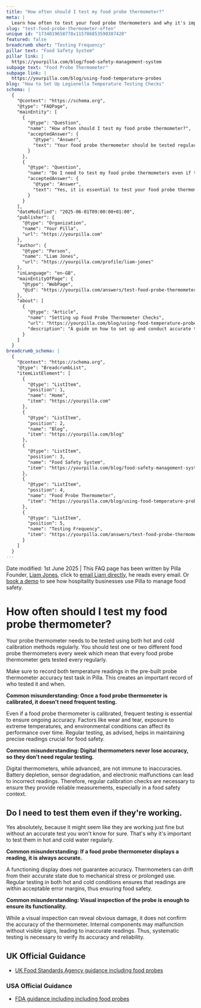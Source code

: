 ```yaml
---
title: "How often should I test my food probe thermometer?"
meta: |
  Learn how often to test your food probe thermometers and why it's important to check them regularly, even if they seem to be working fine.
slug: "test-food-probe-thermometer-often"
unique id: "1734019658778x115786853590387420"
featured: false
breadcrumb short: "Testing Frequency"
pillar text: "Food Safety System"
pillar link: |
  https://yourpilla.com/blog/food-safety-management-system
subpage text: "Food Probe Thermometer"
subpage link: |
  https://yourpilla.com/blog/using-food-temperature-probes
blog: "How to Set Up Legionella Temperature Testing Checks"
schema: |
  {
    "@context": "https://schema.org",
    "@type": "FAQPage",
    "mainEntity": [
      {
        "@type": "Question",
        "name": "How often should I test my food probe thermometer?",
        "acceptedAnswer": {
          "@type": "Answer",
          "text": "Your food probe thermometer should be tested regularly using both hot and cold calibration methods. Ideally, test one or two different food probe thermometers every week to ensure each one is tested frequently. Record all temperature readings in the pre-built Probe Thermometer Accuracy Test Task on Pilla for a reliable record of testing."
        }
      },
      {
        "@type": "Question",
        "name": "Do I need to test my food probe thermometers even if they appear to be working?",
        "acceptedAnswer": {
          "@type": "Answer",
          "text": "Yes, it is essential to test your food probe thermometers regularly in both hot and cold water, even if they appear to be working fine. This ensures that the thermometers provide accurate measurements essential for maintaining food safety."
        }
      }
    ],
    "dateModified": "2025-06-01T09:00:00+01:00",
    "publisher": {
      "@type": "Organization",
      "name": "Your Pilla",
      "url": "https://yourpilla.com"
    },
    "author": {
      "@type": "Person",
      "name": "Liam Jones",
      "url": "https://yourpilla.com/profile/liam-jones"
    },
    "inLanguage": "en-GB",
    "mainEntityOfPage": {
      "@type": "WebPage",
      "@id": "https://yourpilla.com/answers/test-food-probe-thermometer-often"
    },
    "about": [
      {
        "@type": "Article",
        "name": "Setting up Food Probe Thermometer Checks",
        "url": "https://yourpilla.com/blog/using-food-temperature-probes",
        "description": "A guide on how to set up and conduct accurate tests with food probe thermometers for ensuring safe food temperatures."
      }
    ]
  }
breadcrumb_schema: |
  {
    "@context": "https://schema.org",
    "@type": "BreadcrumbList",
    "itemListElement": [
      {
        "@type": "ListItem",
        "position": 1,
        "name": "Home",
        "item": "https://yourpilla.com"
      },
      {
        "@type": "ListItem",
        "position": 2,
        "name": "Blog",
        "item": "https://yourpilla.com/blog"
      },
      {
        "@type": "ListItem",
        "position": 3,
        "name": "Food Safety System",
        "item": "https://yourpilla.com/blog/food-safety-management-system"
      },
      {
        "@type": "ListItem",
        "position": 4,
        "name": "Food Probe Thermometer",
        "item": "https://yourpilla.com/blog/using-food-temperature-probes"
      },
      {
        "@type": "ListItem",
        "position": 5,
        "name": "Testing Frequency",
        "item": "https://yourpilla.com/answers/test-food-probe-thermometer-often"
      }
    ]
  }
---
```


Date modified: 1st June 2025 | This FAQ page has been written by Pilla Founder, [Liam Jones](https://yourpilla.com/profile/liam-jones), click to [email Liam directly](https://mailto:liam@yourpilla.com/), he reads every email. Or [book a demo](https://calendly.com/pilla/demo) to see how hospitality businesses use Pilla to manage food safety.

# How often should I test my food probe thermometer?

Your probe thermometer needs to be tested using both hot and cold calibration methods regularly. You should test one or two different food probe thermometers every week which mean that every food probe thermometer gets tested every regularly.

Make sure to record both temperature readings in the pre-built probe thermometer accuracy test task in Pilla. This creates an important record of who tested it and when.

**Common misunderstanding: Once a food probe thermometer is calibrated, it doesn't need frequent testing.**

Even if a food probe thermometer is calibrated, frequent testing is essential to ensure ongoing accuracy. Factors like wear and tear, exposure to extreme temperatures, and environmental conditions can affect its performance over time. Regular testing, as advised, helps in maintaining precise readings crucial for food safety.

**Common misunderstanding: Digital thermometers never lose accuracy, so they don’t need regular testing.**

Digital thermometers, while advanced, are not immune to inaccuracies. Battery depletion, sensor degradation, and electronic malfunctions can lead to incorrect readings. Therefore, regular calibration checks are necessary to ensure they provide reliable measurements, especially in a food safety context.

## Do I need to test them even if they're working.

Yes absolutely, because it might seem like they are working just fine but without an accurate test you won't know for sure. That's why it's important to test them in hot and cold water regularly.

**Common misunderstanding: If a food probe thermometer displays a reading, it is always accurate.**

A functioning display does not guarantee accuracy. Thermometers can drift from their accurate state due to mechanical stress or prolonged use. Regular testing in both hot and cold conditions ensures that readings are within acceptable error margins, thus ensuring food safety.

**Common misunderstanding: Visual inspection of the probe is enough to ensure its functionality.**

While a visual inspection can reveal obvious damage, it does not confirm the accuracy of the thermometer. Internal components may malfunction without visible signs, leading to inaccurate readings. Thus, systematic testing is necessary to verify its accuracy and reliability.

## UK Official Guidance

-   [UK Food Standards Agency guidance including food probes](https://www.food.gov.uk/safety-hygiene/cooking-your-food)

### USA Official Guidance

-   [FDA guidance including including food probes](https://www.fda.gov/food/buy-store-serve-safe-food/refrigerator-thermometers-cold-facts-about-food-safety?utm_source=chatgpt.com)